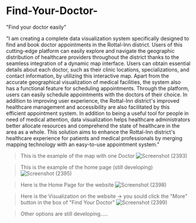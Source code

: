 # Find-Your-Doctor-
"Find your doctor easily"

"I am creating a complete data visualization system specifically designed to find and book doctor appointments in the Rottal-Inn district. Users of this cutting-edge platform can easily explore and navigate the geographic distribution of healthcare providers throughout the district thanks to the seamless integration of a dynamic map interface. Users can obtain essential details about each doctor, such as their clinic locations, specializations, and contact information, by utilizing this interactive map.
Apart from the accurate geographical visualization of medical facilities, the system also has a functional feature for scheduling appointments. Through the platform, users can easily schedule appointments with the doctors of their choice. In addition to improving user experience, the Rottal-Inn district's improved healthcare management and accessibility are also facilitated by this efficient appointment system.
In addition to being a useful tool for people in need of medical attention, data visualization helps healthcare administrators better allocate resources and comprehend the state of healthcare in the area as a whole. This solution aims to enhance the Rottal-Inn district's healthcare experience for patients and medical professionals by merging mapping technology with an easy-to-use appointment system."

>This is the example of the map with one Doctor
![Screenshot (2393)](https://github.com/SahanAdikaram/Find-Your-Doctor-/assets/116548418/68f82253-6699-433c-99c4-db098fa2b3a6)




>This is the example of the home page (still developing)
![Screenshot (2395)](https://github.com/SahanAdikaram/Find-Your-Doctor-/assets/116548418/1ad11fe5-2178-49c0-8665-c04db823ad57)


>Here is the Home Page for the website
![Screenshot (2398)](https://github.com/SahanAdikaram/Find-Your-Doctor-/assets/116548418/a6933a5d-f848-42f7-95cc-a81da362440b)


>Here is the Visualization on the website -> you sould click the "More" button in the box of "Find Your Doctor"
![Screenshot (2399)](https://github.com/SahanAdikaram/Find-Your-Doctor-/assets/116548418/e3c10cf6-dfef-4789-884d-87927f9e618d)


>Other options are still developing.....

